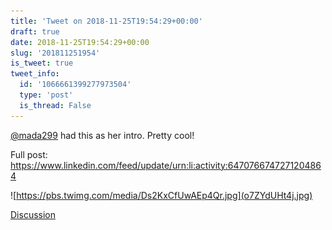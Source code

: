 ```yaml
---
title: 'Tweet on 2018-11-25T19:54:29+00:00'
draft: true
date: 2018-11-25T19:54:29+00:00
slug: '201811251954'
is_tweet: true
tweet_info:
  id: '1066661399277973504'
  type: 'post'
  is_thread: False
---
```




[@mada299](https://x.com/mada299) had this as her intro. Pretty cool! 

Full post: <https://www.linkedin.com/feed/update/urn:li:activity:6470766747271204864> 

![https://pbs.twimg.com/media/Ds2KxCfUwAEp4Qr.jpg](o7ZYdUHt4j.jpg)

[Discussion](https://x.com/sytelus/status/1066661399277973504)
